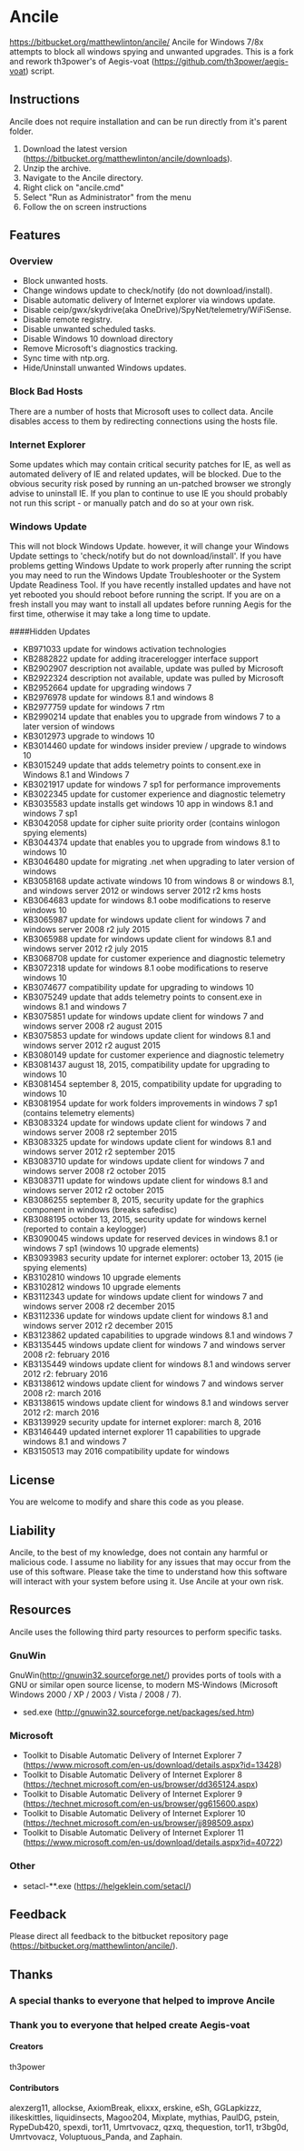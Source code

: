 # Ancile
https://bitbucket.org/matthewlinton/ancile/
Ancile for Windows 7/8x attempts to block all windows spying and unwanted upgrades.
This is a fork and rework th3power's of Aegis-voat (https://github.com/th3power/aegis-voat) script.

## Instructions
Ancile does not require installation and can be run directly from it's parent folder.

1. Download the latest version (https://bitbucket.org/matthewlinton/ancile/downloads).
1. Unzip the archive.
1. Navigate to the Ancile directory.
1. Right click on "ancile.cmd"
1. Select "Run as Administrator" from the menu
1. Follow the on screen instructions

## Features
### Overview
*  Block unwanted hosts.
*  Change windows update to check/notify (do not download/install).
*  Disable automatic delivery of Internet explorer via windows update.
*  Disable ceip/gwx/skydrive(aka OneDrive)/SpyNet/telemetry/WiFiSense.
*  Disable remote registry.
*  Disable unwanted scheduled tasks.
*  Disable Windows 10 download directory
*  Remove Microsoft's diagnostics tracking.
*  Sync time with ntp.org.
*  Hide/Uninstall unwanted Windows updates.

### Block Bad Hosts
There are a number of hosts that Microsoft uses to collect data. Ancile disables access to them by redirecting connections using the hosts file.

### Internet Explorer
Some updates which may contain critical security patches for IE, as well as automated delivery of IE and related updates, will be blocked. Due to the obvious security risk posed by running an un-patched browser we strongly advise to uninstall IE. If you plan to continue to use IE you should probably not run this script - or manually patch and do so at your own risk.

### Windows Update
This will not block Windows Update. however, it will change your Windows Update settings to 'check/notify but do not download/install'. If you have problems getting Windows Update to work properly after running the script you may need to run the Windows Update Troubleshooter or the System Update Readiness Tool. If you have recently installed updates and have not yet rebooted you should reboot before running the script. If you are on a fresh install you may want to install all updates before running Aegis for the first time, otherwise it may take a long time to update.

####Hidden Updates

* KB971033	update for windows activation technologies
* KB2882822	update for adding itracerelogger interface support
* KB2902907	description not available, update was pulled by Microsoft
* KB2922324	description not available, update was pulled by Microsoft
* KB2952664	update for upgrading windows 7
* KB2976978	update for windows 8.1 and windows 8
* KB2977759	update for windows 7 rtm
* KB2990214	update that enables you to upgrade from windows 7 to a later version of windows
* KB3012973	upgrade to windows 10
* KB3014460	update for windows insider preview / upgrade to windows 10
* KB3015249	update that adds telemetry points to consent.exe in Windows 8.1 and Windows 7
* KB3021917	update for windows 7 sp1 for performance improvements
* KB3022345	update for customer experience and diagnostic telemetry
* KB3035583	update installs get windows 10 app in windows 8.1 and windows 7 sp1
* KB3042058	update for cipher suite priority order (contains winlogon spying elements)
* KB3044374	update that enables you to upgrade from windows 8.1 to windows 10
* KB3046480	update for migrating .net when upgrading to later version of windows
* KB3058168	update activate windows 10 from windows 8 or windows 8.1, and windows server 2012 or windows server 2012 r2 kms hosts
* KB3064683	update for windows 8.1 oobe modifications to reserve windows 10
* KB3065987	update for windows update client for windows 7 and windows server 2008 r2 july 2015
* KB3065988	update for windows update client for windows 8.1 and windows server 2012 r2 july 2015
* KB3068708	update for customer experience and diagnostic telemetry
* KB3072318	update for windows 8.1 oobe modifications to reserve windows 10
* KB3074677	compatibility update for upgrading to windows 10
* KB3075249	update that adds telemetry points to consent.exe in windows 8.1 and windows 7
* KB3075851	update for windows update client for windows 7 and windows server 2008 r2 august 2015
* KB3075853	update for windows update client for windows 8.1 and windows server 2012 r2 august 2015
* KB3080149	update for customer experience and diagnostic telemetry
* KB3081437	august 18, 2015, compatibility update for upgrading to windows 10
* KB3081454	september 8, 2015, compatibility update for upgrading to windows 10
* KB3081954	update for work folders improvements in windows 7 sp1 (contains telemetry elements)
* KB3083324	update for windows update client for windows 7 and windows server 2008 r2 september 2015
* KB3083325	update for windows update client for windows 8.1 and windows server 2012 r2 september 2015
* KB3083710	update for windows update client for windows 7 and windows server 2008 r2 october 2015
* KB3083711	update for windows update client for windows 8.1 and windows server 2012 r2 october 2015
* KB3086255	september 8, 2015, security update for the graphics component in windows (breaks safedisc)
* KB3088195	october 13, 2015, security update for windows kernel (reported to contain a keylogger)
* KB3090045	windows update for reserved devices in windows 8.1 or windows 7 sp1 (windows 10 upgrade elements)
* KB3093983	security update for internet explorer: october 13, 2015 (ie spying elements)
* KB3102810	windows 10 upgrade elements
* KB3102812	windows 10 upgrade elements
* KB3112343	update for windows update client for windows 7 and windows server 2008 r2 december 2015
* KB3112336	update for windows update client for windows 8.1 and windows server 2012 r2 december 2015
* KB3123862	updated capabilities to upgrade windows 8.1 and windows 7
* KB3135445	windows update client for windows 7 and windows server 2008 r2: february 2016
* KB3135449	windows update client for windows 8.1 and windows server 2012 r2: february 2016
* KB3138612	windows update client for windows 7 and windows server 2008 r2: march 2016
* KB3138615	windows update client for windows 8.1 and windows server 2012 r2: march 2016
* KB3139929	security update for internet explorer: march 8, 2016
* KB3146449	updated internet explorer 11 capabilities to upgrade windows 8.1 and windows 7
* KB3150513	may 2016 compatibility update for windows

## License
You are welcome to modify and share this code as you please.

## Liability
Ancile, to the best of my knowledge, does not contain any harmful or malicious code. I assume no liability for any issues that may occur from the use of this software. Please take the time to understand how this software will interact with your system before using it. Use Ancile at your own risk.

## Resources
Ancile uses the following third party resources to perform specific tasks.

### GnuWin
GnuWin(http://gnuwin32.sourceforge.net/) provides ports of tools with a GNU or similar open source license, to modern MS-Windows (Microsoft Windows 2000 / XP / 2003 / Vista / 2008 / 7).

* sed.exe (http://gnuwin32.sourceforge.net/packages/sed.htm)

### Microsoft
* Toolkit to Disable Automatic Delivery of Internet Explorer 7 (https://www.microsoft.com/en-us/download/details.aspx?id=13428)
* Toolkit to Disable Automatic Delivery of Internet Explorer 8 (https://technet.microsoft.com/en-us/browser/dd365124.aspx)
* Toolkit to Disable Automatic Delivery of Internet Explorer 9 (https://technet.microsoft.com/en-us/browser/gg615600.aspx)
* Toolkit to Disable Automatic Delivery of Internet Explorer 10 (https://technet.microsoft.com/en-us/browser/jj898509.aspx)
* Toolkit to Disable Automatic Delivery of Internet Explorer 11 (https://www.microsoft.com/en-us/download/details.aspx?id=40722)

### Other
* setacl-**.exe (https://helgeklein.com/setacl/)

## Feedback
Please direct all feedback to the bitbucket repository page (https://bitbucket.org/matthewlinton/ancile/).

## Thanks
### A special thanks to everyone that helped to improve Ancile

### Thank you to everyone that helped create Aegis-voat
#### Creators
th3power

#### Contributors
alexzerg11, allockse, AxiomBreak, elixxx, erskine, eSh, GGLapkizzz, ilikeskittles, liquidinsects, Magoo204, Mixplate, mythias, PaulDG, pstein, RypeDub420, spexdi, tor11, Umrtvovacz, qzxq, thequestion, tor11, tr3bg0d, Umrtvovacz, Voluptuous_Panda, and Zaphain.